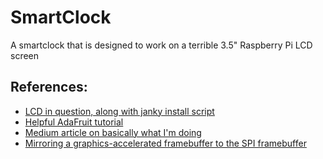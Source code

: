# SmartClock
A smartclock that is designed to work on a terrible 3.5" Raspberry Pi LCD screen

## References:
* [LCD in question, along with janky install script](https://www.elegoo.com/tutorial/Elegoo%203.5%20inch%20Touch%20Screen%20User%20Manual%20V1.00.2017.10.09.zip)
* [Helpful AdaFruit tutorial](https://learn.adafruit.com/adafruit-pitft-28-inch-resistive-touchscreen-display-raspberry-pi/overview)
* [Medium article on basically what I'm doing](https://medium.com/@avik.das/writing-gui-applications-on-the-raspberry-pi-without-a-desktop-environment-8f8f840d9867)
* [Mirroring a graphics-accelerated framebuffer to the SPI framebuffer](https://github.com/tasanakorn/rpi-fbcp)